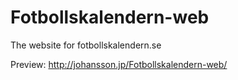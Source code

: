 Fotbollskalendern-web
=====================

The website for fotbollskalendern.se

Preview: http://johansson.jp/Fotbollskalendern-web/
